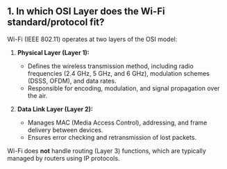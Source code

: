 ## **1. In which OSI Layer does the Wi-Fi standard/protocol fit?**  
Wi-Fi (IEEE 802.11) operates at two layers of the OSI model:  

1. **Physical Layer (Layer 1):**  
   - Defines the wireless transmission method, including radio frequencies (2.4 GHz, 5 GHz, and 6 GHz), modulation schemes (DSSS, OFDM), and data rates.  
   - Responsible for encoding, modulation, and signal propagation over the air.  

2. **Data Link Layer (Layer 2):**  
   - Manages MAC (Media Access Control), addressing, and frame delivery between devices.  
   - Ensures error checking and retransmission of lost packets.  

Wi-Fi does **not** handle routing (Layer 3) functions, which are typically managed by routers using IP protocols.
